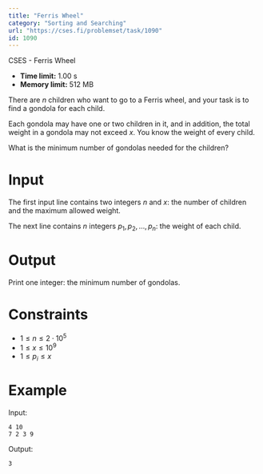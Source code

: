 ```yaml
---
title: "Ferris Wheel"
category: "Sorting and Searching"
url: "https://cses.fi/problemset/task/1090"
id: 1090
---
```


CSES - Ferris Wheel

  * **Time limit:** 1.00 s
  * **Memory limit:** 512 MB

There are $n$ children who want to go to a Ferris wheel, and your task is to
find a gondola for each child.

Each gondola may have one or two children in it, and in addition, the total
weight in a gondola may not exceed $x$. You know the weight of every child.

What is the minimum number of gondolas needed for the children?

# Input

The first input line contains two integers $n$ and $x$: the number of children
and the maximum allowed weight.

The next line contains $n$ integers $p_1,p_2,\ldots,p_n$: the weight of each
child.

# Output

Print one integer: the minimum number of gondolas.

# Constraints

  * $1 \le n \le 2 \cdot 10^5$
  * $1 \le x \le 10^9$
  * $1 \le p_i \le x$

# Example

Input:

    
    
    4 10
    7 2 3 9
    

Output:

    
    
    3
    

